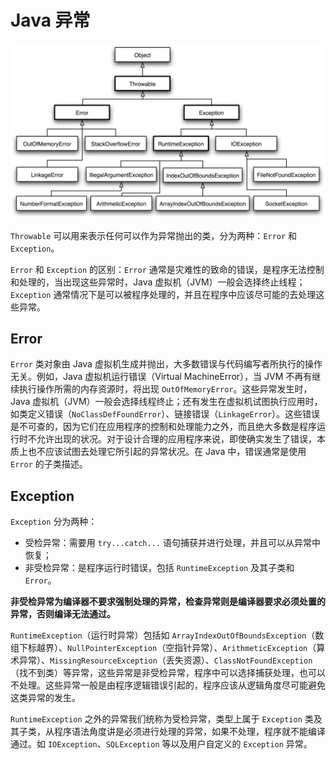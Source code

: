 # Java 异常

![Java 异常](https://raw.githubusercontent.com/chanshiyucx/yoi/master/2019/Java-异常/Java-Throwable.png)

`Throwable` 可以用来表示任何可以作为异常抛出的类，分为两种：`Error` 和 `Exception`。

`Error` 和 `Exception` 的区别：`Error` 通常是灾难性的致命的错误，是程序无法控制和处理的，当出现这些异常时，Java 虚拟机（JVM）一般会选择终止线程；`Exception` 通常情况下是可以被程序处理的，并且在程序中应该尽可能的去处理这些异常。

## Error

`Error` 类对象由 Java 虚拟机生成并抛出，大多数错误与代码编写者所执行的操作无关。例如，Java 虚拟机运行错误（Virtual MachineError），当 JVM 不再有继续执行操作所需的内存资源时，将出现 `OutOfMemoryError`。这些异常发生时，Java 虚拟机（JVM）一般会选择线程终止；还有发生在虚拟机试图执行应用时，如类定义错误（`NoClassDefFoundError`）、链接错误（`LinkageError`）。这些错误是不可查的，因为它们在应用程序的控制和处理能力之外，而且绝大多数是程序运行时不允许出现的状况。对于设计合理的应用程序来说，即使确实发生了错误，本质上也不应该试图去处理它所引起的异常状况。在 Java 中，错误通常是使用 `Error` 的子类描述。

## Exception

`Exception` 分为两种：

- 受检异常：需要用 `try...catch...` 语句捕获并进行处理，并且可以从异常中恢复；
- 非受检异常：是程序运行时错误，包括 `RuntimeException` 及其子类和 `Error`。

**非受检异常为编译器不要求强制处理的异常，检查异常则是编译器要求必须处置的异常，否则编译无法通过。**

`RuntimeException`（运行时异常）包括如 `ArrayIndexOutOfBoundsException`（数组下标越界）、`NullPointerException`（空指针异常）、`ArithmeticException`（算术异常）、`MissingResourceException`（丢失资源）、`ClassNotFoundException`（找不到类）等异常，这些异常是非受检异常，程序中可以选择捕获处理，也可以不处理。这些异常一般是由程序逻辑错误引起的，程序应该从逻辑角度尽可能避免这类异常的发生。

`RuntimeException` 之外的异常我们统称为受检异常，类型上属于 `Exception` 类及其子类，从程序语法角度讲是必须进行处理的异常，如果不处理，程序就不能编译通过。如 `IOException`、`SQLException` 等以及用户自定义的 `Exception` 异常。
